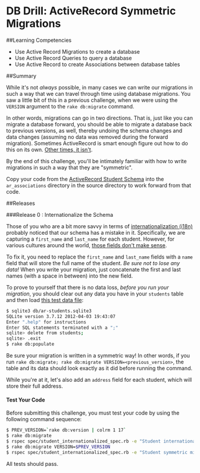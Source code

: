 # DB Drill: ActiveRecord Symmetric Migrations 
 
##Learning Competencies 

* Use Active Record Migrations to create a database
* Use Active Record Queries to query a database
* Use Active Record to create Associations between database tables

##Summary 

 While it's not *always* possible, in many cases we can write our migrations in such a way that we can travel through time using database migrations. You saw a little bit of this in a previous challenge, when we were using the `VERSION` argument to the `rake db:migrate` command.

In other words, migrations can go in two directions. That is, just like you can migrate a database forward, you should be able to migrate a database back to previous versions, as well, thereby undoing the schema changes and data changes (assuming no data was removed during the forward migration). Sometimes ActiveRecord is smart enough figure out how to do this on its own. [Other times, it isn't](http://guides.rubyonrails.org/migrations.html#using-the-up-down-methods).

By the end of this challenge, you'll be intimately familiar with how to write migrations in such a way that they are "symmetric".

Copy your code from the [ActiveRecord Student Schema](../../../db-drill-ar-student-schema-challenge) into the `ar_associations` directory in the source directory to work forward from that code. 


##Releases

###Release 0 : Internationalize the Schema

Those of you who are a bit more savvy in terms of [internationalization (i18n)](http://en.wikipedia.org/wiki/Internationalization_and_localization) probably noticed that our schema has a mistake in it. Specifically, we are capturing a `first_name` and `last_name` for each student. However, for various cultures around the world, [those fields don't make sense](http://www.w3.org/International/questions/qa-personal-names).

To fix it, you need to replace the `first_name` and `last_name` fields with a `name` field that will store the full name of the student. *Be sure not to lose any data!* When you write your migration, just concatenate the first and last names (with a space in between) into the new field.

To prove to yourself that there is no data loss, *before you run your migration*, you should clear out any data you have in your `students` table and then load [this test data file](https://raw.github.com/dbc-challenges/ar-student-schema/master/db/data/students.csv):

```bash
$ sqlite3 db/ar-students.sqlite3
SQLite version 3.7.12 2012-04-03 19:43:07
Enter ".help" for instructions
Enter SQL statements terminated with a ";"
sqlite> delete from students;
sqlite> .exit
$ rake db:populate
```

Be sure your migration is written in a symmetric way! In other words, if you run `rake db:migrate; rake db:migrate VERSION=<previous_version>`, the table and its data should look exactly as it did before running the command.

While you're at it, let's also add an `address` field for each student, which will store their full address.

#### Test Your Code

Before submitting this challenge, you must test your code by using the following command sequence:

```bash
$ PREV_VERSION=`rake db:version | colrm 1 17`
$ rake db:migrate
$ rspec spec/student_internationalized_spec.rb -e "Student internationalized"
$ rake db:migrate VERSION=$PREV_VERSION
$ rspec spec/student_internationalized_spec.rb -e "Student symmetric migration"
```

All tests should pass.
